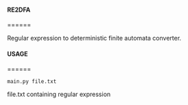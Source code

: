 #### RE2DFA
======

Regular expression to deterministic finite automata converter.

#### USAGE
======

    main.py file.txt

file.txt containing regular expression

